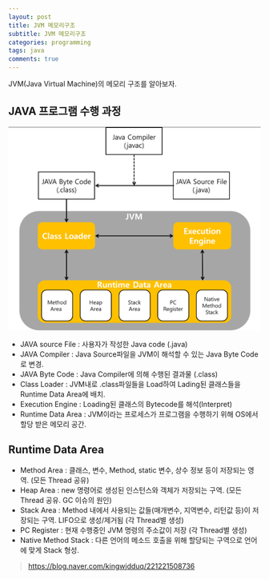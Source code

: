 ```yaml
---
layout: post
title: JVM 메모리구조
subtitle: JVM 메모리구조
categories: programming
tags: java
comments: true
---
```


JVM(Java Virtual Machine)의 메모리 구조를 알아보자.

## JAVA 프로그램 수행 과정
![129](https://github.com/berrrrr/berrrrr.github.io/blob/master/_images/129.png?raw=true)
- JAVA source File : 사용자가 작성한 Java code (.java)
- JAVA Compiler : Java Source파일을 JVM이 해석할 수 있는 Java Byte Code로 변경.
- JAVA Byte Code : Java Compiler에 의해 수행된 결과물 (.class)
- Class Loader : JVM내로 .class파일들을 Load하여 Lading된 클래스들을 Runtime Data Area에 배치.
- Execution Engine : Loading된 클래스의 Bytecode를 해석(Interpret)
- Runtime Data Area : JVM이라는 프로세스가 프로그램을 수행하기 위해 OS에서 할당 받은 메모리 공간. 

## Runtime Data Area
- Method Area : 클래스, 변수, Method, static 변수, 상수 정보 등이 저장되는 영역. (모든 Thread 공유)
- Heap Area : new 명령어로 생성된 인스턴스와 객체가 저장되는 구역. (모든 Thread 공유. GC 이슈의 원인)
- Stack Area : Method 내에서 사용되는 값들(매개변수, 지역변수, 리턴값 등)이 저장되는 구역. LIFO으로 생성/제거됨 (각 Thread별 생성)
- PC Register : 현재 수행중인 JVM 명령의 주소값이 저장 (각 Thread별 생성)
- Native Method Stack : 다른 언어의 메소드 호출을 위해 할당되는 구역으로 언어에 맞게 Stack 형성. 

> https://blog.naver.com/kingwjdduq/221221508736